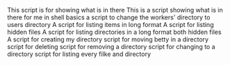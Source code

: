 This script is for showing what is in there
This is a script showing what is in there for me in shell basics
a script to change the workers' directory to users directory
A script for listing items in long format
A script for listing hidden files
A script for listing directories in a long format both hidden files
A script for creating my directory
script for moving betty in a directory
script for deleting
script for removing  a directory
script for changing to a directory
script for listing every filke and directory 
